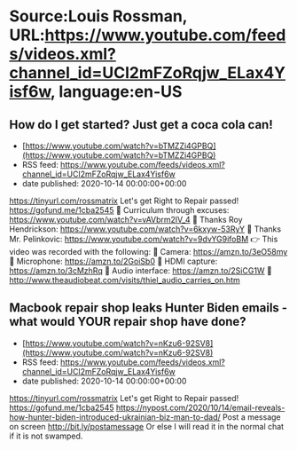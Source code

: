 # Source:Louis Rossman, URL:https://www.youtube.com/feeds/videos.xml?channel_id=UCl2mFZoRqjw_ELax4Yisf6w, language:en-US

## How do I get started? Just get a coca cola can!
 - [https://www.youtube.com/watch?v=bTMZZi4GPBQ](https://www.youtube.com/watch?v=bTMZZi4GPBQ)
 - RSS feed: https://www.youtube.com/feeds/videos.xml?channel_id=UCl2mFZoRqjw_ELax4Yisf6w
 - date published: 2020-10-14 00:00:00+00:00

https://tinyurl.com/rossmatrix
Let's get Right to Repair passed! https://gofund.me/1cba2545
🔵 Curriculum through excuses: https://www.youtube.com/watch?v=vAVbrm2lV_4
🔵 Thanks Roy Hendrickson: https://www.youtube.com/watch?v=6kxyw-53RyY
🔵 Thanks Mr. Pelinkovic: https://www.youtube.com/watch?v=9dvYG9ifoBM
👉 This video was recorded with the following:
🔵 Camera: https://amzn.to/3eO58my
🔵 Microphone: https://amzn.to/2GoiSb0
🔵 HDMI capture: https://amzn.to/3cMzhRq
🔵 Audio interface: https://amzn.to/2SiCG1W
🔵 http://www.theaudiobeat.com/visits/thiel_audio_carries_on.htm

## Macbook repair shop leaks Hunter Biden emails - what would YOUR repair shop have done?
 - [https://www.youtube.com/watch?v=nKzu6-92SV8](https://www.youtube.com/watch?v=nKzu6-92SV8)
 - RSS feed: https://www.youtube.com/feeds/videos.xml?channel_id=UCl2mFZoRqjw_ELax4Yisf6w
 - date published: 2020-10-14 00:00:00+00:00

https://tinyurl.com/rossmatrix
Let's get Right to Repair passed! https://gofund.me/1cba2545
https://nypost.com/2020/10/14/email-reveals-how-hunter-biden-introduced-ukrainian-biz-man-to-dad/ Post a message on screen http://bit.ly/postamessage Or else I will read it in the normal chat if it is not swamped.

